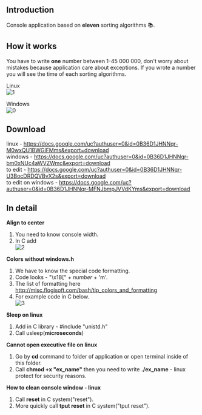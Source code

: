 ## Introduction
Console application based on **eleven** sorting algorithms :books:.                                                            

## How it works
You have to write **one** number between 1-45 000 000, don't worry about mistakes because application care about exceptions. If you wrote a
number you will see the time of each sorting algorithms.

Linux                                                                                                                      
![1](https://cloud.githubusercontent.com/assets/19840443/17803547/5bb7dcf2-65f7-11e6-873d-83ccdbdc0e33.png)
                                                                                                                          
Windows                                                                                                                 
![0](https://cloud.githubusercontent.com/assets/19840443/17805982/57e799cc-6602-11e6-89ac-94804a5d1556.png)

## Download
linux - https://docs.google.com/uc?authuser=0&id=0B36D1JHNNqr-M0wxQU1BWGlFMms&export=download <br/>
windows - https://docs.google.com/uc?authuser=0&id=0B36D1JHNNqr-bm0xNUc4aWVZWmc&export=download <br/>
to edit - https://docs.google.com/uc?authuser=0&id=0B36D1JHNNqr-U3BocDRDQVBvX2s&export=download <br/>
to edit on windows - https://docs.google.com/uc?authuser=0&id=0B36D1JHNNqr-MFNJbmpJVVdKYms&export=download <br/>

## In detail
**Align to center**                                                                                                       
1. You need to know console width.											     
2. In C add														
![2](https://cloud.githubusercontent.com/assets/19840443/17803957/b7f7c908-65f9-11e6-90ed-0ac55eee6a51.png)
                                                                                                                            
**Colors without windows.h**                                                                                              
1. We have to know the special code formatting.                                                                           
2. Code looks - "\x1B[" + _number_ + 'm'.                                                                                 
3. The list of formatting here http://misc.flogisoft.com/bash/tip_colors_and_formatting                                   
4. For example code in C below.                                                                                           
![3](https://cloud.githubusercontent.com/assets/19840443/17804073/44161566-65fa-11e6-8414-c11afa7e1c9a.png)
                                                                                                                          
**Sleep on linux**                                                                                                        
1. Add in C library - #include "unistd.h"                                                                                 
2. Call usleep(**microseconds**)                                                                                          
                                                                                                                          
**Cannot open executive file on linux**                                                                                   
1. Go by **cd** command to folder of application or open terminal inside of this folder.                                  
2. Call **chmod +x "ex_name"** then you need to write **./ex_name** - linux protect for security reasons.                 
                                                                                                                          
**How to clean console window - linux**                                                                                   
1. Call **reset** in C system("reset").                                                                                   
2. More quickly call **tput reset** in C system("tput reset").                                                            

